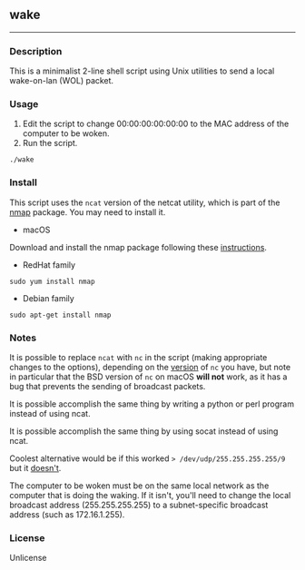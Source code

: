 ## wake

---

### Description

This is a minimalist 2-line shell script using Unix utilities to send a local wake-on-lan (WOL) packet.

### Usage

1. Edit the script to change 00:00:00:00:00:00 to the MAC address of the computer to be woken.
2. Run the script.
```
./wake
```

### Install

This script uses the `ncat` version of the netcat utility, which is part of the [nmap](https://nmap.org) package.
You may need to install it.
 
* macOS

Download and install the nmap package following these [instructions](https://nmap.org/book/inst-macosx.html). 

* RedHat family

```
sudo yum install nmap
```

* Debian family

```
sudo apt-get install nmap
```

### Notes

It is possible to replace `ncat` with `nc` in the script (making appropriate changes to the options),
depending on the [version](https://unix.stackexchange.com/questions/368155/what-are-the-differences-between-ncat-nc-and-netcat#368160)
of `nc` you have, but note in particular that the BSD version of `nc` on macOS **will not** work, as it has a bug that
prevents the sending of broadcast packets.

It is possible accomplish the same thing by writing a python or perl program instead of using ncat.

It is possible accomplish the same thing by using socat instead of using ncat.

Coolest alternative would be if this worked `> /dev/udp/255.255.255.255/9` but it [doesn't](https://unix.stackexchange.com/questions/217613/bash-permission-denied-when-trying-to-echo-data-directly-to-network).
 
The computer to be woken must be on the same local network as the computer that is doing the waking.
If it isn't, you'll need to change the local broadcast address (255.255.255.255) to a
subnet-specific broadcast address (such as 172.16.1.255).

### License

Unlicense
